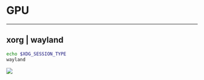 # GPU

---

## xorg | wayland
````sh
echo $XDG_SESSION_TYPE
wayland
````
[<img src="https://i.imgur.com/gOTUu3d.png">](https://i.imgur.com/gOTUu3d.png)
